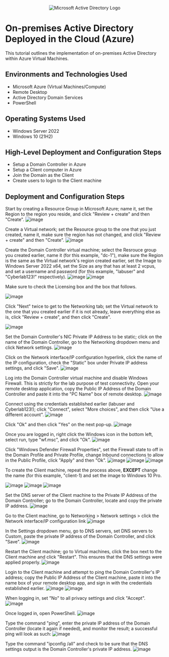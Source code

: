 <p align="center">
<img src="https://i.imgur.com/pU5A58S.png" alt="Microsoft Active Directory Logo"/>
</p>

<h1>On-premises Active Directory Deployed in the Cloud (Azure)</h1>
This tutorial outlines the implementation of on-premises Active Directory within Azure Virtual Machines.<br />

<h2>Environments and Technologies Used</h2>

- Microsoft Azure (Virtual Machines/Compute)
- Remote Desktop
- Active Directory Domain Services
- PowerShell

<h2>Operating Systems Used </h2>

- Windows Server 2022
- Windows 10 (21H2)

<h2>High-Level Deployment and Configuration Steps</h2>

- Setup a Domain Controller in Azure
- Setup a Client computer in Azure
- Join the Domain as the Client
- Create users to login to the Client machine

<h2>Deployment and Configuration Steps</h2>

Start by creating a Resource Group in Microsoft Azure; name it, set the Region to the region you reside, and click "Review + create" and then "Create".
![image](https://github.com/user-attachments/assets/5a14222e-2b6c-470e-afd8-34fe6e2808b4)

Create a Virtual network; set the Resource group to the one that you just created, name it, make sure the region has not changed, and click "Review + create" and then "Create".
![image](https://github.com/user-attachments/assets/9e00157a-3ccd-4402-b876-48225af5f2c8)

Create the Domain Controller virtual machine; select the Resrouce group you created earlier, name it (for this example, "dc-1"), make sure the Region is the same as the Virtual network's region created earlier, set the Image to Windows Server 2022 x64, set the Size as any that has at least 2 vcpus, and set a username and password (for this example, "labuser" and "Cyberlab123!" respectively).
![image](https://github.com/user-attachments/assets/1fc04797-9544-4bfe-8dc0-0917267c56e6)
![image](https://github.com/user-attachments/assets/042cd18a-a9d7-449d-b056-df411a056884)

Make sure to check the Licensing box and the box that follows.

![image](https://github.com/user-attachments/assets/50bfcf91-841e-4666-82b5-de6f10030799)

Click "Next" twice to get to the Networking tab; set the Virtual network to the one that you created earlier if it is not already, leave everything else as is, click "Review + create", and then click "Create".

![image](https://github.com/user-attachments/assets/fbb92b8c-0033-482d-9f27-eede131d341e)

Set the Domain Controller's NIC Private IP Address to be static; click on the name of the Domain Controller, go to the Networking dropdown menu and click Network settings.
![image](https://github.com/user-attachments/assets/121ae5f4-a396-49a2-9cb1-7817e2ac081e)

Click on the Network interface/IP configuration hyperlink, click the name of the IP configuration, check the "Static" box under Private IP address settings, and click "Save".
![image](https://github.com/user-attachments/assets/f7cbfbee-f9df-4f35-beaa-9e3fc81ed317)

Log into the Domain Controller virtual machine and disable Windows Firewall. This is strictly for the lab purpose of test connectivity.
Open your remote desktop application, copy the Public IP Address of the Domain Controller and paste it into the "PC Name" box of remote desktop.
![image](https://github.com/user-attachments/assets/a893597f-f03f-4162-ac0a-5caeae5274a3)

Connect using the credentials established earlier (labuser and Cyberlab123!); click "Connect", select "More choices", and then click "Use a different account".
![image](https://github.com/user-attachments/assets/457170b4-1328-41f9-ab05-f8768793be78)

Click "Ok" and then click "Yes" on the next pop-up.
![image](https://github.com/user-attachments/assets/3e756dbb-7ed2-45cc-b9c9-7ee7c26ef868)

Once you are logged in, right click the Windows icon in the bottom left, select run, type "wf.msc", and click "Ok".
![image](https://github.com/user-attachments/assets/fcdea7e9-a982-4122-b158-b8cf3365192e)

Click "Windows Defender Firewall Properties", set the Firewall state to off in the Domain Profile and Private Profile, change Inbound connections to allow in the Public Profile, click "Apply" and then "Ok".
![image](https://github.com/user-attachments/assets/1457a759-e9d2-4dfc-b243-757d6fd5ec37)
![image](https://github.com/user-attachments/assets/126adc03-b83d-4c9b-86dc-8ccbf0ba54c6)
![image](https://github.com/user-attachments/assets/a5cb9291-f504-4315-94ef-a8d150060df2)

To create the Client machine, repeat the process above, **EXCEPT** change the name (for this example, "client-1) and set the image to Windows 10 Pro.

![image](https://github.com/user-attachments/assets/a816e492-e319-43c7-a440-282b11a24985)
![image](https://github.com/user-attachments/assets/24525874-ed09-42b6-8768-3a8de4147af6)
![image](https://github.com/user-attachments/assets/7ed66062-ae7b-4d8b-9b40-1b1aeea09c4f)

Set the DNS server of the Client machine to the Private IP Address of the Domain Controller; go to the Domain Controller, locate and copy the private IP address.
![image](https://github.com/user-attachments/assets/92230507-8def-4197-b25c-55647b6f6a9b)

Go to the Client machine, go to Networking > Network settings > click the Network interface/IP configuration link
![image](https://github.com/user-attachments/assets/aaaf631c-c834-4bff-a4f1-492306079f48)

In the Settings dropdown menu, go to DNS servers, set DNS servers to Custom, paste the private IP address of the Domain Controller, and click "Save".
![image](https://github.com/user-attachments/assets/ce9f09fc-01f0-49e2-9d99-a8122535366b)

Restart the Client machine; go to Virtual machines, click the box next to the Client machine and click "Restart". This ensures that the DNS settings were applied properly.
![image](https://github.com/user-attachments/assets/43ae600a-eae7-47dc-9f8e-a75026e70c1c)

Login to the Client machine and attempt to ping the Domain Controller's IP address; copy the Public IP Address of the Client machine, paste it into the name box of your remote desktop app, and sign in with the credentials established earlier.
![image](https://github.com/user-attachments/assets/59f1d7c8-8b36-4d49-9c94-06b121b975be)
![image](https://github.com/user-attachments/assets/0af88883-5822-4eb5-a7f5-5b528d3bd667)

When logging in, set "No" to all privacy settings and click "Accept".
![image](https://github.com/user-attachments/assets/9bf02d28-238f-4494-925c-3c03e0f35b96)

Once logged in, open PowerShell.
![image](https://github.com/user-attachments/assets/2c6b14e8-af37-421a-9429-2800f58e3fe4)

Type the command "ping", enter the private IP address of the Domain Controller (locate it again if needed), and monitor the result; a successful ping will look as such:
![image](https://github.com/user-attachments/assets/9613fb2c-57af-413a-b463-0d9fdcf493d8)

Type the command "ipconfig /all" and check to be sure that the DNS settings output is the Domain Controller's private IP address.
![image](https://github.com/user-attachments/assets/d59238fe-0445-4d2d-b52f-f27d3b651a8c)















